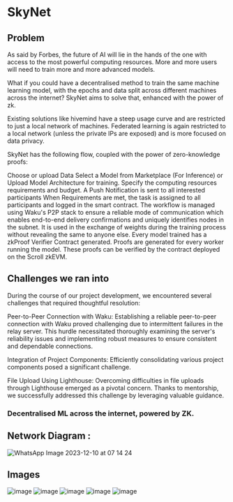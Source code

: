 # SkyNet
## Problem
As said by Forbes, the future of AI will lie in the hands of the one with access to the most powerful computing resources. More and more users will need to train more and more advanced models.

What if you could have a decentralised method to train the same machine learning model, with the epochs and data split across different machines across the internet? SkyNet aims to solve that, enhanced with the power of zk.

Existing solutions like hivemind have a steep usage curve and are restricted to just a local network of machines. Federated learning is again restricted to a local network (unless the private IPs are exposed) and is more focused on data privacy.

SkyNet has the following flow, coupled with the power of zero-knowledge proofs:

Choose or upload Data
Select a Model from Marketplace (For Inference) or Upload Model Architecture for training.
Specify the computing resources requirements and budget.
A Push Notification is sent to all interested participants
When Requirements are met, the task is assigned to all participants and logged in the smart contract.
The workflow is managed using Waku's P2P stack to ensure a reliable mode of communication which enables end-to-end delivery confirmations and uniquely identifies nodes in the subnet. It is used in the exchange of weights during the training process without revealing the same to anyone else.
Every model trained has a zkProof Verifier Contract generated. Proofs are generated for every worker running the model. These proofs can be verified by the contract deployed on the Scroll zkEVM.

## Challenges we ran into
During the course of our project development, we encountered several challenges that required thoughtful resolution:

Peer-to-Peer Connection with Waku:
Establishing a reliable peer-to-peer connection with Waku proved challenging due to intermittent failures in the relay server. This hurdle necessitated thoroughly examining the server's reliability issues and implementing robust measures to ensure consistent and dependable connections.

Integration of Project Components:
Efficiently consolidating various project components posed a significant challenge.

File Upload Using Lighthouse:
Overcoming difficulties in file uploads through Lighthouse emerged as a pivotal concern. Thanks to mentorship, we successfully addressed this challenge by leveraging valuable guidance.
### Decentralised ML across the internet, powered by ZK.
## Network Diagram :
![WhatsApp Image 2023-12-10 at 07 14 24](https://github.com/mittal-parth/SkyNet/assets/72497928/cdecc03a-9944-4507-8166-af737e020c88)

## Images
![image](https://github.com/mittal-parth/SkyNet/assets/75673036/0aebc0fd-f1c5-4db6-aa32-9daa62a42ad9)
![image](https://github.com/mittal-parth/SkyNet/assets/75673036/3bb9848b-b2b7-4961-9daa-e175fcb2d573)
![image](https://github.com/mittal-parth/SkyNet/assets/75673036/a8a8457d-2824-4f4a-9953-5716b15b64fe)
![image](https://github.com/mittal-parth/SkyNet/assets/75673036/06cb3456-b257-4ecb-82b8-7e54ad0e84ba)
![image](https://github.com/mittal-parth/SkyNet/assets/75673036/83a0d6dd-3ccb-4797-971e-5ba1a7b864ec)

